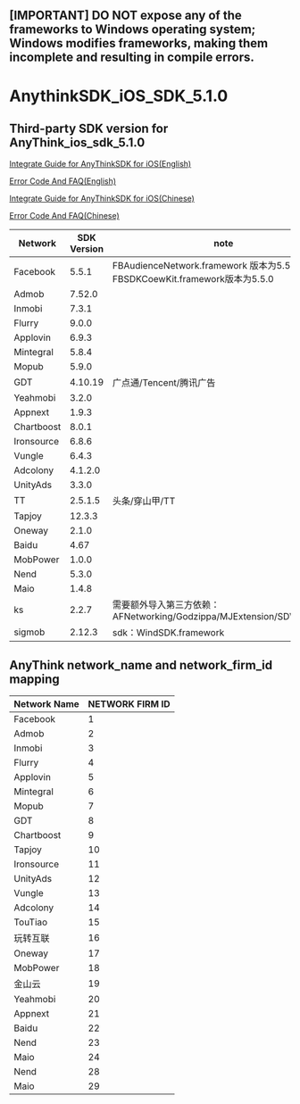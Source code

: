 ## [IMPORTANT] DO NOT expose any of the frameworks to Windows operating system; Windows modifies frameworks, making them incomplete and resulting in compile errors.
# AnythinkSDK_iOS_SDK_5.1.0
## Third-party SDK version for AnyThink_ios_sdk_5.1.0

[Integrate Guide for AnyThinkSDK for iOS(English)](iOS_Doc_EN/iOS_Integration_Guide.md)

[Error Code And FAQ(English)](iOS_Doc_EN/Error_Code_and_FAQ.md)

[Integrate Guide for AnyThinkSDK for iOS(Chinese)](iOS_Doc_CHN/iOS_Integration_Guide.md)

[Error Code And FAQ(Chinese)](iOS_Doc_CHN/Error_Code_and_FAQ.md)

| Network | SDK Version | note |
|---|---|---|
| Facebook | 5.5.1 |FBAudienceNetwork.framework 版本为5.5.1<br>FBSDKCoewKit.framework版本为5.5.0|
| Admob | 7.52.0 ||
| Inmobi | 7.3.1 ||
| Flurry | 9.0.0 ||
| Applovin | 6.9.3 ||
| Mintegral | 5.8.4 ||
| Mopub | 5.9.0 ||
| GDT | 4.10.19 |广点通/Tencent/腾讯广告|
| Yeahmobi | 3.2.0 ||
| Appnext | 1.9.3 ||
| Chartboost | 8.0.1 ||
| Ironsource | 6.8.6 ||
| Vungle | 6.4.3 ||
| Adcolony | 4.1.2.0 ||
| UnityAds | 3.3.0 ||
| TT | 2.5.1.5 |头条/穿山甲/TT|
| Tapjoy | 12.3.3 ||
| Oneway | 2.1.0 ||
| Baidu | 4.67 ||
| MobPower | 1.0.0 ||
| Nend | 5.3.0 ||
| Maio | 1.4.8 ||
| ks | 2.2.7 |需要额外导入第三方依赖：<br> AFNetworking/Godzippa/MJExtension/SDWebImage|
| sigmob | 2.12.3 |sdk：WindSDK.framework|


## AnyThink network_name and network_firm_id mapping

| Network Name| NETWORK FIRM ID|
|---|---|
|Facebook | 1 |
|Admob | 2 |
|Inmobi | 3 | 
|Flurry| 4 | 
|Applovin| 5 | 
|Mintegral | 6 |
|Mopub | 7 |
|GDT | 8|
|Chartboost | 9| 
|Tapjoy | 10 |
|Ironsource | 11|
|UnityAds | 12 |
|Vungle | 13 | 
|Adcolony | 14 | 
|TouTiao|15|
|玩转互联 | 16 |
|Oneway|17|
|MobPower | 18 |
|金山云 | 19 |
|Yeahmobi|20|
|Appnext|21|
|Baidu|22|
|Nend|23|
|Maio|24|
|Nend|28|
|Maio|29|

